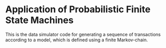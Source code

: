 # Application of Probabilistic Finite State Machines

This is the data simulator code for generating a sequence of transactions according to a model, which is defined using a finite Markov-chain. 




